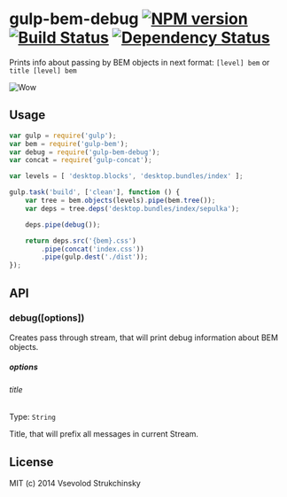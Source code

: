 # gulp-bem-debug [![NPM version][npm-image]][npm-url] [![Build Status][travis-image]][travis-url] [![Dependency Status][depstat-image]][depstat-url]

Prints info about passing by BEM objects in next format: `[level] bem` or `title [level] bem`

![Wow](https://cloud.githubusercontent.com/assets/365089/3979414/1df312f2-2854-11e4-8c9a-cc11cd754336.png)

## Usage

```js
var gulp = require('gulp');
var bem = require('gulp-bem');
var debug = require('gulp-bem-debug');
var concat = require('gulp-concat');

var levels = [ 'desktop.blocks', 'desktop.bundles/index' ];

gulp.task('build', ['clean'], function () {
    var tree = bem.objects(levels).pipe(bem.tree());
    var deps = tree.deps('desktop.bundles/index/sepulka');

    deps.pipe(debug());

    return deps.src('{bem}.css')
        .pipe(concat('index.css'))
        .pipe(gulp.dest('./dist'));
});
```

## API

### debug([options])

Creates pass through stream, that will print debug information about BEM objects.

##### options

###### title
Type: `String`  

Title, that will prefix all messages in current Stream.

## License

MIT (c) 2014 Vsevolod Strukchinsky

[npm-url]: https://npmjs.org/package/gulp-bem-debug
[npm-image]: https://badge.fury.io/js/gulp-bem-debug.png

[travis-url]: http://travis-ci.org/floatdrop/gulp-bem-debug
[travis-image]: https://travis-ci.org/floatdrop/gulp-bem-debug.png?branch=master

[depstat-url]: https://david-dm.org/floatdrop/gulp-bem-debug
[depstat-image]: https://david-dm.org/floatdrop/gulp-bem-debug.png?theme=shields.io
